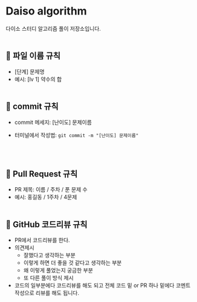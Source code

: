 # Daiso algorithm

다이소 스터디 알고리즘 풀이 저장소입니다.
<br/>
<br/>

## 📌 파일 이름 규칙

- [단계] 문제명
- 예시: [lv 1] 약수의 합
  <br/>
  <br/>

## 📌 commit 규칙

- commit 메세지: [난이도] 문제이름
- 터미널에서 작성법:
  `git commit -m "[난이도] 문제이름"`

  <br/>
  <br/>

## 📌 Pull Request 규칙

- PR 제목: 이름 / 주차 / 푼 문제 수
- 예시: 홍길동 / 1주차 / 4문제
  <br/>
  <br/>

## 📌 GitHub 코드리뷰 규칙

- PR에서 코드리뷰를 한다.
- 의견제시
  - 잘했다고 생각하는 부분
  - 이렇게 하면 더 좋을 것 같다고 생각하는 부분
  - 왜 이렇게 풀었는지 궁금한 부분
  - 또 다른 풀이 방식 제시
- 코드의 일부분에다 코드리뷰를 해도 되고 전체 코드 밑 or PR 하나 밑에다 코멘트 작성으로 리뷰를 해도 됩니다.
